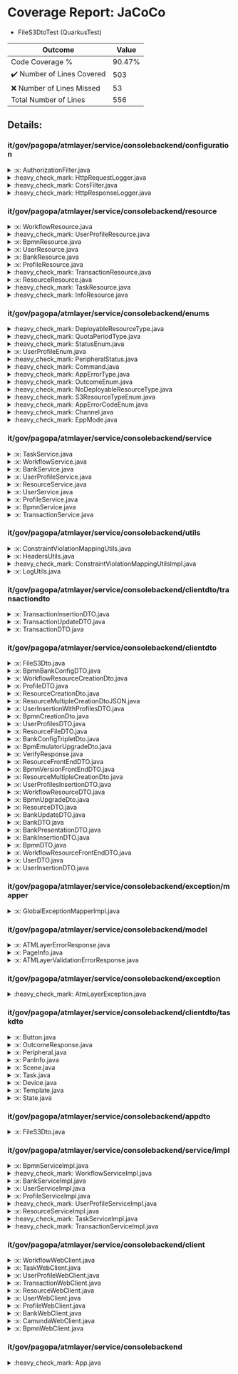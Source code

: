 
# Coverage Report: JaCoCo

* FileS3DtoTest (QuarkusTest)
      
      
| Outcome                 | Value                                                               |
|-------------------------|---------------------------------------------------------------------|
| Code Coverage %         | 90.47%               |
| :heavy_check_mark: Number of Lines Covered | 503    |
| :x: Number of Lines Missed  | 53     |
| Total Number of Lines   | 556     |


## Details:

    
### it/gov/pagopa/atmlayer/service/consolebackend/configuration

<details>
    <summary>
:x: AuthorizationFilter.java
    </summary>

        
#### Lines Missed:
        
</details>

    

<details>
    <summary>
:heavy_check_mark: HttpRequestLogger.java
    </summary>

        
#### All Lines Covered!
        
- Line #20
```
                : null;
```
</details>

    

<details>
    <summary>
:heavy_check_mark: CorsFilter.java
    </summary>

        
#### All Lines Covered!
        
</details>

    

<details>
    <summary>
:heavy_check_mark: HttpResponseLogger.java
    </summary>

        
#### All Lines Covered!
        
</details>

    
### it/gov/pagopa/atmlayer/service/consolebackend/resource

<details>
    <summary>
:x: WorkflowResource.java
    </summary>

        
#### Lines Missed:
        
</details>

    

<details>
    <summary>
:heavy_check_mark: UserProfileResource.java
    </summary>

        
#### All Lines Covered!
        
</details>

    

<details>
    <summary>
:x: BpmnResource.java
    </summary>

        
#### Lines Missed:
        
</details>

    

<details>
    <summary>
:x: UserResource.java
    </summary>

        
#### Lines Missed:
        
</details>

    

<details>
    <summary>
:x: BankResource.java
    </summary>

        
#### Lines Missed:
        
</details>

    

<details>
    <summary>
:x: ProfileResource.java
    </summary>

        
#### Lines Missed:
        
</details>

    

<details>
    <summary>
:heavy_check_mark: TransactionResource.java
    </summary>

        
#### All Lines Covered!
        
</details>

    

<details>
    <summary>
:x: ResourceResource.java
    </summary>

        
#### Lines Missed:
        
</details>

    

<details>
    <summary>
:heavy_check_mark: TaskResource.java
    </summary>

        
#### All Lines Covered!
        
</details>

    

<details>
    <summary>
:heavy_check_mark: InfoResource.java
    </summary>

        
#### All Lines Covered!
        
</details>

    
### it/gov/pagopa/atmlayer/service/consolebackend/enums

<details>
    <summary>
:heavy_check_mark: DeployableResourceType.java
    </summary>

        
#### All Lines Covered!
        
</details>

    

<details>
    <summary>
:heavy_check_mark: QuotaPeriodType.java
    </summary>

        
#### All Lines Covered!
        
</details>

    

<details>
    <summary>
:heavy_check_mark: StatusEnum.java
    </summary>

        
#### All Lines Covered!
        
</details>

    

<details>
    <summary>
:x: UserProfileEnum.java
    </summary>

        
#### Lines Missed:
        
</details>

    

<details>
    <summary>
:heavy_check_mark: PeripheralStatus.java
    </summary>

        
#### All Lines Covered!
        
</details>

    

<details>
    <summary>
:heavy_check_mark: Command.java
    </summary>

        
#### All Lines Covered!
        
</details>

    

<details>
    <summary>
:heavy_check_mark: AppErrorType.java
    </summary>

        
#### All Lines Covered!
        
</details>

    

<details>
    <summary>
:heavy_check_mark: OutcomeEnum.java
    </summary>

        
#### All Lines Covered!
        
</details>

    

<details>
    <summary>
:heavy_check_mark: NoDeployableResourceType.java
    </summary>

        
#### All Lines Covered!
        
</details>

    

<details>
    <summary>
:heavy_check_mark: S3ResourceTypeEnum.java
    </summary>

        
#### All Lines Covered!
        
</details>

    

<details>
    <summary>
:heavy_check_mark: AppErrorCodeEnum.java
    </summary>

        
#### All Lines Covered!
        
</details>

    

<details>
    <summary>
:heavy_check_mark: Channel.java
    </summary>

        
#### All Lines Covered!
        
</details>

    

<details>
    <summary>
:heavy_check_mark: EppMode.java
    </summary>

        
#### All Lines Covered!
        
</details>

    
### it/gov/pagopa/atmlayer/service/consolebackend/service

<details>
    <summary>
:x: TaskService.java
    </summary>

        
</details>

    

<details>
    <summary>
:x: WorkflowService.java
    </summary>

        
</details>

    

<details>
    <summary>
:x: BankService.java
    </summary>

        
</details>

    

<details>
    <summary>
:x: UserProfileService.java
    </summary>

        
</details>

    

<details>
    <summary>
:x: ResourceService.java
    </summary>

        
</details>

    

<details>
    <summary>
:x: UserService.java
    </summary>

        
</details>

    

<details>
    <summary>
:x: ProfileService.java
    </summary>

        
</details>

    

<details>
    <summary>
:x: BpmnService.java
    </summary>

        
</details>

    

<details>
    <summary>
:x: TransactionService.java
    </summary>

        
</details>

    
### it/gov/pagopa/atmlayer/service/consolebackend/utils

<details>
    <summary>
:x: ConstraintViolationMappingUtils.java
    </summary>

        
</details>

    

<details>
    <summary>
:x: HeadersUtils.java
    </summary>

        
#### Lines Missed:
        
- Line #52
```
        }catch (Exception exception){
```
- Line #74
```
        } catch (IOException e) {
```
- Line #76
```
        }
```
</details>

    

<details>
    <summary>
:heavy_check_mark: ConstraintViolationMappingUtilsImpl.java
    </summary>

        
#### All Lines Covered!
        
</details>

    

<details>
    <summary>
:x: LogUtils.java
    </summary>

        
#### Lines Missed:
        
</details>

    
### it/gov/pagopa/atmlayer/service/consolebackend/clientdto/transactiondto

<details>
    <summary>
:x: TransactionInsertionDTO.java
    </summary>

        
</details>

    

<details>
    <summary>
:x: TransactionUpdateDTO.java
    </summary>

        
</details>

    

<details>
    <summary>
:x: TransactionDTO.java
    </summary>

        
</details>

    
### it/gov/pagopa/atmlayer/service/consolebackend/clientdto

<details>
    <summary>
:x: FileS3Dto.java
    </summary>

        
</details>

    

<details>
    <summary>
:x: BpmnBankConfigDTO.java
    </summary>

        
</details>

    

<details>
    <summary>
:x: WorkflowResourceCreationDto.java
    </summary>

        
</details>

    

<details>
    <summary>
:x: ProfileDTO.java
    </summary>

        
</details>

    

<details>
    <summary>
:x: ResourceCreationDto.java
    </summary>

        
</details>

    

<details>
    <summary>
:x: ResourceMultipleCreationDtoJSON.java
    </summary>

        
</details>

    

<details>
    <summary>
:x: UserInsertionWithProfilesDTO.java
    </summary>

        
</details>

    

<details>
    <summary>
:x: BpmnCreationDto.java
    </summary>

        
</details>

    

<details>
    <summary>
:x: UserProfilesDTO.java
    </summary>

        
</details>

    

<details>
    <summary>
:x: ResourceFileDTO.java
    </summary>

        
</details>

    

<details>
    <summary>
:x: BankConfigTripletDto.java
    </summary>

        
#### Lines Missed:
        
- Line #29
```
                bankConfigTripletDto.terminalId.equals(this.terminalId));
```
</details>

    

<details>
    <summary>
:x: BpmEmulatorUpgradeDto.java
    </summary>

        
</details>

    

<details>
    <summary>
:x: VerifyResponse.java
    </summary>

        
</details>

    

<details>
    <summary>
:x: ResourceFrontEndDTO.java
    </summary>

        
</details>

    

<details>
    <summary>
:x: BpmnVersionFrontEndDTO.java
    </summary>

        
</details>

    

<details>
    <summary>
:x: ResourceMultipleCreationDto.java
    </summary>

        
</details>

    

<details>
    <summary>
:x: UserProfilesInsertionDTO.java
    </summary>

        
</details>

    

<details>
    <summary>
:x: WorkflowResourceDTO.java
    </summary>

        
</details>

    

<details>
    <summary>
:x: BpmnUpgradeDto.java
    </summary>

        
</details>

    

<details>
    <summary>
:x: ResourceDTO.java
    </summary>

        
</details>

    

<details>
    <summary>
:x: BankUpdateDTO.java
    </summary>

        
</details>

    

<details>
    <summary>
:x: BankDTO.java
    </summary>

        
</details>

    

<details>
    <summary>
:x: BankPresentationDTO.java
    </summary>

        
</details>

    

<details>
    <summary>
:x: BankInsertionDTO.java
    </summary>

        
</details>

    

<details>
    <summary>
:x: BpmnDTO.java
    </summary>

        
</details>

    

<details>
    <summary>
:x: WorkflowResourceFrontEndDTO.java
    </summary>

        
</details>

    

<details>
    <summary>
:x: UserDTO.java
    </summary>

        
</details>

    

<details>
    <summary>
:x: UserInsertionDTO.java
    </summary>

        
</details>

    
### it/gov/pagopa/atmlayer/service/consolebackend/exception/mapper

<details>
    <summary>
:x: GlobalExceptionMapperImpl.java
    </summary>

        
#### Lines Missed:
        
</details>

    
### it/gov/pagopa/atmlayer/service/consolebackend/model

<details>
    <summary>
:x: ATMLayerErrorResponse.java
    </summary>

        
</details>

    

<details>
    <summary>
:x: PageInfo.java
    </summary>

        
</details>

    

<details>
    <summary>
:x: ATMLayerValidationErrorResponse.java
    </summary>

        
</details>

    
### it/gov/pagopa/atmlayer/service/consolebackend/exception

<details>
    <summary>
:heavy_check_mark: AtmLayerException.java
    </summary>

        
#### All Lines Covered!
        
</details>

    
### it/gov/pagopa/atmlayer/service/consolebackend/clientdto/taskdto

<details>
    <summary>
:x: Button.java
    </summary>

        
#### Lines Missed:
        
</details>

    

<details>
    <summary>
:x: OutcomeResponse.java
    </summary>

        
</details>

    

<details>
    <summary>
:x: Peripheral.java
    </summary>

        
</details>

    

<details>
    <summary>
:x: PanInfo.java
    </summary>

        
</details>

    

<details>
    <summary>
:x: Scene.java
    </summary>

        
</details>

    

<details>
    <summary>
:x: Task.java
    </summary>

        
</details>

    

<details>
    <summary>
:x: Device.java
    </summary>

        
</details>

    

<details>
    <summary>
:x: Template.java
    </summary>

        
</details>

    

<details>
    <summary>
:x: State.java
    </summary>

        
</details>

    
### it/gov/pagopa/atmlayer/service/consolebackend/appdto

<details>
    <summary>
:x: FileS3Dto.java
    </summary>

        
</details>

    
### it/gov/pagopa/atmlayer/service/consolebackend/service/impl

<details>
    <summary>
:x: BpmnServiceImpl.java
    </summary>

        
#### Lines Missed:
        
</details>

    

<details>
    <summary>
:heavy_check_mark: WorkflowServiceImpl.java
    </summary>

        
#### All Lines Covered!
        
</details>

    

<details>
    <summary>
:x: BankServiceImpl.java
    </summary>

        
#### Lines Missed:
        
</details>

    

<details>
    <summary>
:x: UserServiceImpl.java
    </summary>

        
#### Lines Missed:
        
</details>

    

<details>
    <summary>
:x: ProfileServiceImpl.java
    </summary>

        
#### Lines Missed:
        
</details>

    

<details>
    <summary>
:heavy_check_mark: UserProfileServiceImpl.java
    </summary>

        
#### All Lines Covered!
        
</details>

    

<details>
    <summary>
:x: ResourceServiceImpl.java
    </summary>

        
#### Lines Missed:
        
</details>

    

<details>
    <summary>
:heavy_check_mark: TaskServiceImpl.java
    </summary>

        
#### All Lines Covered!
        
</details>

    

<details>
    <summary>
:heavy_check_mark: TransactionServiceImpl.java
    </summary>

        
#### All Lines Covered!
        
</details>

    
### it/gov/pagopa/atmlayer/service/consolebackend/client

<details>
    <summary>
:x: WorkflowWebClient.java
    </summary>

        
</details>

    

<details>
    <summary>
:x: TaskWebClient.java
    </summary>

        
</details>

    

<details>
    <summary>
:x: UserProfileWebClient.java
    </summary>

        
</details>

    

<details>
    <summary>
:x: TransactionWebClient.java
    </summary>

        
</details>

    

<details>
    <summary>
:x: ResourceWebClient.java
    </summary>

        
</details>

    

<details>
    <summary>
:x: UserWebClient.java
    </summary>

        
</details>

    

<details>
    <summary>
:x: ProfileWebClient.java
    </summary>

        
</details>

    

<details>
    <summary>
:x: BankWebClient.java
    </summary>

        
</details>

    

<details>
    <summary>
:x: CamundaWebClient.java
    </summary>

        
</details>

    

<details>
    <summary>
:x: BpmnWebClient.java
    </summary>

        
</details>

    
### it/gov/pagopa/atmlayer/service/consolebackend

<details>
    <summary>
:heavy_check_mark: App.java
    </summary>

        
#### All Lines Covered!
        
</details>

    
